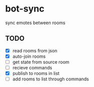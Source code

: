 # bot-sync
 sync emotes between rooms

## TODO
- [x] read rooms from json
- [x] auto-join rooms
- [ ] get state from source room
- [ ] recieve commands
- [x] publish to rooms in list
- [ ] add rooms to list through commands